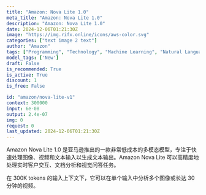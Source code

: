 ```yaml
---
title: "Amazon: Nova Lite 1.0"
meta_title: "Amazon: Nova Lite 1.0"
description: "Amazon: Nova Lite 1.0"
date: 2024-12-06T01:21:30Z
image: "https://img.rifx.online/icons/aws-color.svg"
categories: ["text image 2 text"]
author: "Amazon"
tags: ["Programming", "Technology", "Machine Learning", "Natural Language Processing", "Computer Vision", "New"]
model_tags: ['New']
draft: False
is_recommended: True
is_active: True
discount: 1
is_free: False

id: "amazon/nova-lite-v1"
context: 300000
input: 6e-08
output: 2.4e-07
img: 0
request: 0
last_updated: 2024-12-06T01:21:30Z
---
```


Amazon Nova Lite 1.0 是亚马逊推出的一款非常低成本的多模态模型，专注于快速处理图像、视频和文本输入以生成文本输出。Amazon Nova Lite 可以高精度地处理实时客户交互、文档分析和视觉问答任务。

在 300K tokens 的输入上下文下，它可以在单个输入中分析多个图像或长达 30 分钟的视频。


